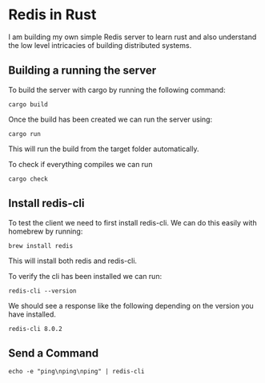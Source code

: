 # Redis in Rust

I am building my own simple Redis server to learn rust
and also understand the low level intricacies of building
distributed systems.

## Building a running the server

To build the server with cargo by running the following command:

```
cargo build
```

Once the build has been created we can run the server using:

```
cargo run
```

This will run the build from the target folder automatically.

To check if everything compiles we can run

```
cargo check
```


## Install redis-cli

To test the client we need to first install redis-cli.
We can do this easily with homebrew by running:

```
brew install redis
```

This will install both redis and redis-cli.

To verify the cli has been installed we can run:

```
redis-cli --version
```

We should see a response like the following depending on
the version you have installed.

```
redis-cli 8.0.2
```

## Send a Command
```
echo -e "ping\nping\nping" | redis-cli
```